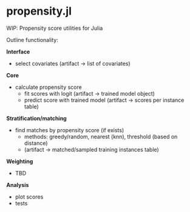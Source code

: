 # propensity.jl
WIP: Propensity score utilities for Julia

Outline functionality: <br>

<b>Interface</b>
* select covariates (artifact -> list of covariates)

<b>Core</b>
* calculate propensity score 
  * fit scores with logit (artifact -> trained model object)
  * predict score with trained model (artifact -> scores per instance table)
  
<b>Stratification/matching</b>
   * find matches by propensity score (if exists)
      * methods: greedy/random, nearest (knn), threshold (based on distance)
      * (artifact -> matched/sampled training instances table)
      
<b>Weighting</b>
* TBD

<b>Analysis</b>
   * plot scores
   * tests
